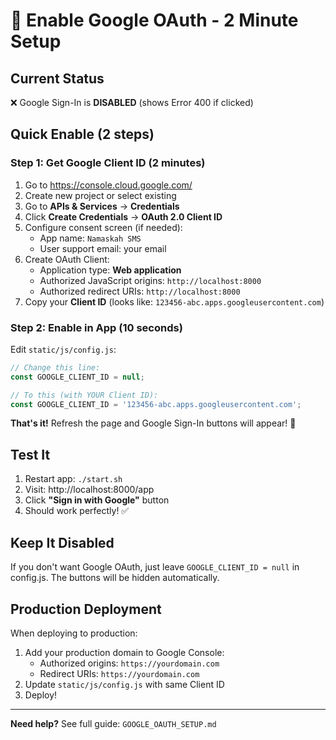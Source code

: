 # 🚀 Enable Google OAuth - 2 Minute Setup

## Current Status
❌ Google Sign-In is **DISABLED** (shows Error 400 if clicked)

## Quick Enable (2 steps)

### Step 1: Get Google Client ID (2 minutes)

1. Go to https://console.cloud.google.com/
2. Create new project or select existing
3. Go to **APIs & Services** → **Credentials**
4. Click **Create Credentials** → **OAuth 2.0 Client ID**
5. Configure consent screen (if needed):
   - App name: `Namaskah SMS`
   - User support email: your email
6. Create OAuth Client:
   - Application type: **Web application**
   - Authorized JavaScript origins: `http://localhost:8000`
   - Authorized redirect URIs: `http://localhost:8000`
7. Copy your **Client ID** (looks like: `123456-abc.apps.googleusercontent.com`)

### Step 2: Enable in App (10 seconds)

Edit `static/js/config.js`:

```javascript
// Change this line:
const GOOGLE_CLIENT_ID = null;

// To this (with YOUR Client ID):
const GOOGLE_CLIENT_ID = '123456-abc.apps.googleusercontent.com';
```

**That's it!** Refresh the page and Google Sign-In buttons will appear! 🎉

## Test It

1. Restart app: `./start.sh`
2. Visit: http://localhost:8000/app
3. Click **"Sign in with Google"** button
4. Should work perfectly! ✅

## Keep It Disabled

If you don't want Google OAuth, just leave `GOOGLE_CLIENT_ID = null` in config.js.
The buttons will be hidden automatically.

## Production Deployment

When deploying to production:

1. Add your production domain to Google Console:
   - Authorized origins: `https://yourdomain.com`
   - Redirect URIs: `https://yourdomain.com`
2. Update `static/js/config.js` with same Client ID
3. Deploy!

---

**Need help?** See full guide: `GOOGLE_OAUTH_SETUP.md`
